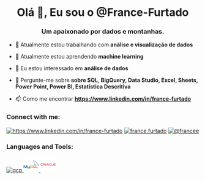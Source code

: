 <h1 align="center">Olá 👋, Eu sou o @France-Furtado</h1>
<h3 align="center">Um apaixonado por dados e montanhas.</h3>

- 🔭 Atualmente estou trabalhando com **análise e visualização de dados**

- 🌱 Atualmente estou aprendendo **machine learning**

- 👀 Eu estou interessado em **análise de dados**

- 💬 Pergunte-me sobre **sobre SQL, BigQuery, Data Studio, Excel, Sheets, Power Point, Power BI, Estatística Descritiva**

- 📫 Como me encontrar **https://www.linkedin.com/in/france-furtado**

<h3 align="left">Connect with me:</h3>
<p align="left">
<a href="https://linkedin.com/in/https://www.linkedin.com/in/france-furtado" target="blank"><img align="center" src="https://raw.githubusercontent.com/rahuldkjain/github-profile-readme-generator/master/src/images/icons/Social/linked-in-alt.svg" alt="https://www.linkedin.com/in/france-furtado" height="30" width="40" /></a>
<a href="https://instagram.com/france.furtado" target="blank"><img align="center" src="https://raw.githubusercontent.com/rahuldkjain/github-profile-readme-generator/master/src/images/icons/Social/instagram.svg" alt="france.furtado" height="30" width="40" /></a>
<a href="https://medium.com/@francee" target="blank"><img align="center" src="https://raw.githubusercontent.com/rahuldkjain/github-profile-readme-generator/master/src/images/icons/Social/medium.svg" alt="@francee" height="30" width="40" /></a>
</p>

<h3 align="left">Languages and Tools:</h3>
<p align="left"> <a href="https://cloud.google.com" target="_blank" rel="noreferrer"> <img src="https://www.vectorlogo.zone/logos/google_cloud/google_cloud-icon.svg" alt="gcp" width="40" height="40"/> </a> <a href="https://www.mysql.com/" target="_blank" rel="noreferrer"> <img src="https://raw.githubusercontent.com/devicons/devicon/master/icons/mysql/mysql-original-wordmark.svg" alt="mysql" width="40" height="40"/> </a> <a href="https://www.oracle.com/" target="_blank" rel="noreferrer"> <img src="https://raw.githubusercontent.com/devicons/devicon/master/icons/oracle/oracle-original.svg" alt="oracle" width="40" height="40"/> </a> </p>

<!---
- 👋 Olá, Eu sou o @France-Furtado
- Um apaixonado por dados e montanhas
- 👀 Eu estou interessado em análise de dados
- 🌱 Atualmente estou aprendendo machine learning
- 💬 Pergunte-me sobre SQL, BigQuery, Data Studio, Excel, Sheets, PowerPoint, Estatística Descritiva
- 🔭 Atualmente estou trabalhando com análise e visualização de dados.
- 📫 Como me encontrar http://linkedin.com/in/france-furtado-14b139aa


France-Furtado/France-Furtado is a ✨ special ✨ repository because its `README.md` (this file) appears on your GitHub profile.
You can click the Preview link to take a look at your changes.
--->
